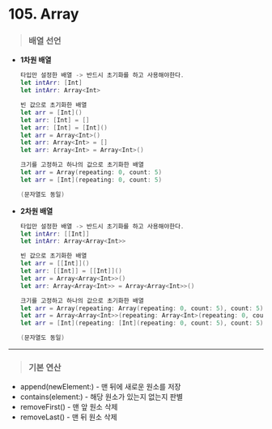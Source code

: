 # 105. Array

> ### 배열 선언
* **1차원 배열**
    ```swift
    타입만 설정한 배열 -> 반드시 초기화를 하고 사용해야한다.
    let intArr: [Int]
    let intArr: Array<Int>
    
    빈 값으로 초기화한 배열
    let arr = [Int]()
    let arr: [Int] = []
    let arr: [Int] = [Int]()
    let arr = Array<Int>()
    let arr: Array<Int> = []
    let arr: Array<Int> = Array<Int>()
    
    크기를 고정하고 하나의 값으로 초기화한 배열
    let arr = Array(repeating: 0, count: 5)
    let arr = [Int](repeating: 0, count: 5)

    (문자열도 동일)
    ```

* **2차원 배열**
    ```swift
    타입만 설정한 배열 -> 반드시 초기화를 하고 사용해야한다.
    let intArr: [[Int]]
    let intArr: Array<Array<Int>>
    
    빈 값으로 초기화한 배열
    let arr = [[Int]]()
    let arr: [[Int]] = [[Int]]()
    let arr = Array<Array<Int>>()
    let arr: Array<Array<Int>> = Array<Array<Int>>()
    
    크기를 고정하고 하나의 값으로 초기화한 배열
    let arr = Array(repeating: Array(repeating: 0, count: 5), count: 5)
    let arr = Array<Array<Int>>(repeating: Array<Int>(repeating: 0, count: 5), count: 5)
    let arr = [Int](repeating: [Int](repeating: 0, count: 5), count: 5)

    (문자열도 동일)
    ```

***

> ### 기본 연산
- append(newElement:) - 맨 뒤에 새로운 원소를 저장
- contains(element:) - 해당 원소가 있는지 없는지 판별
- removeFirst() - 맨 앞 원소 삭제
- removeLast() - 맨 뒤 원소 삭제

